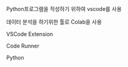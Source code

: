 Python프로그램을 작성하기 위하여 vscode를 사용


데이터 분석을 하기위한 툴로 Colab을 사용




VSCode Extension

Code Runner

Python
